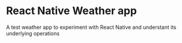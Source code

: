 # React Native Weather app

A test weather app to experiment with React Native and understant its underlying operations